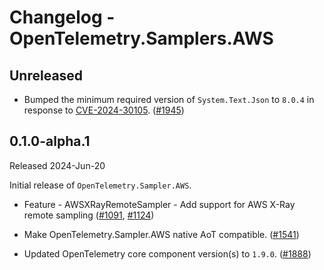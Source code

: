 # Changelog - OpenTelemetry.Samplers.AWS

## Unreleased

* Bumped the minimum required version of `System.Text.Json` to `8.0.4`
  in response to [CVE-2024-30105](https://github.com/dotnet/runtime/issues/104619).
  ([#1945](https://github.com/open-telemetry/opentelemetry-dotnet-contrib/pull/1945))

## 0.1.0-alpha.1

Released 2024-Jun-20

Initial release of `OpenTelemetry.Sampler.AWS`.

* Feature - AWSXRayRemoteSampler - Add support for AWS X-Ray remote sampling
  ([#1091](https://github.com/open-telemetry/opentelemetry-dotnet-contrib/pull/1091),
   [#1124](https://github.com/open-telemetry/opentelemetry-dotnet-contrib/pull/1124))

* Make OpenTelemetry.Sampler.AWS native AoT compatible.
  ([#1541](https://github.com/open-telemetry/opentelemetry-dotnet-contrib/pull/1541))

* Updated OpenTelemetry core component version(s) to `1.9.0`.
  ([#1888](https://github.com/open-telemetry/opentelemetry-dotnet-contrib/pull/1888))
